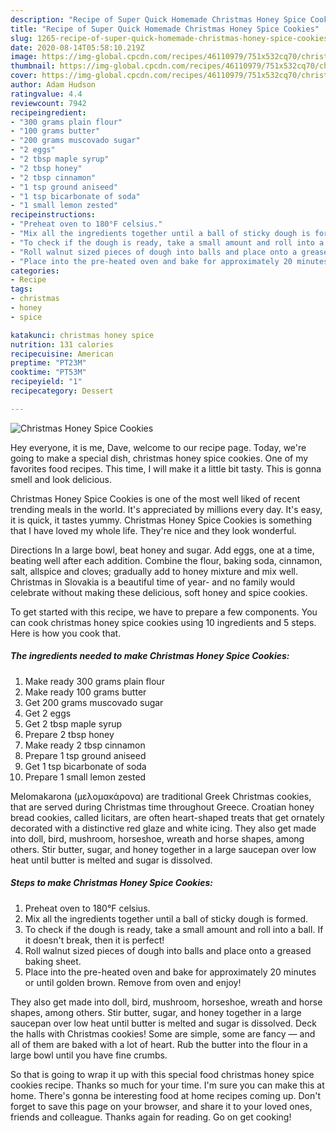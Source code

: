 ```yaml
---
description: "Recipe of Super Quick Homemade Christmas Honey Spice Cookies"
title: "Recipe of Super Quick Homemade Christmas Honey Spice Cookies"
slug: 1265-recipe-of-super-quick-homemade-christmas-honey-spice-cookies
date: 2020-08-14T05:58:10.219Z
image: https://img-global.cpcdn.com/recipes/46110979/751x532cq70/christmas-honey-spice-cookies-recipe-main-photo.jpg
thumbnail: https://img-global.cpcdn.com/recipes/46110979/751x532cq70/christmas-honey-spice-cookies-recipe-main-photo.jpg
cover: https://img-global.cpcdn.com/recipes/46110979/751x532cq70/christmas-honey-spice-cookies-recipe-main-photo.jpg
author: Adam Hudson
ratingvalue: 4.4
reviewcount: 7942
recipeingredient:
- "300 grams plain flour"
- "100 grams butter"
- "200 grams muscovado sugar"
- "2 eggs"
- "2 tbsp maple syrup"
- "2 tbsp honey"
- "2 tbsp cinnamon"
- "1 tsp ground aniseed"
- "1 tsp bicarbonate of soda"
- "1 small lemon zested"
recipeinstructions:
- "Preheat oven to 180°F celsius."
- "Mix all the ingredients together until a ball of sticky dough is formed."
- "To check if the dough is ready, take a small amount and roll into a ball. If it doesn&#39;t break, then it is perfect!"
- "Roll walnut sized pieces of dough into balls and place onto a greased baking sheet."
- "Place into the pre-heated oven and bake for approximately 20 minutes or until golden brown. Remove from oven and enjoy!"
categories:
- Recipe
tags:
- christmas
- honey
- spice

katakunci: christmas honey spice 
nutrition: 131 calories
recipecuisine: American
preptime: "PT23M"
cooktime: "PT53M"
recipeyield: "1"
recipecategory: Dessert

---
```



![Christmas Honey Spice Cookies](https://img-global.cpcdn.com/recipes/46110979/751x532cq70/christmas-honey-spice-cookies-recipe-main-photo.jpg)

Hey everyone, it is me, Dave, welcome to our recipe page. Today, we're going to make a special dish, christmas honey spice cookies. One of my favorites food recipes. This time, I will make it a little bit tasty. This is gonna smell and look delicious.

Christmas Honey Spice Cookies is one of the most well liked of recent trending meals in the world. It's appreciated by millions every day. It's easy, it is quick, it tastes yummy. Christmas Honey Spice Cookies is something that I have loved my whole life. They're nice and they look wonderful.

Directions In a large bowl, beat honey and sugar. Add eggs, one at a time, beating well after each addition. Combine the flour, baking soda, cinnamon, salt, allspice and cloves; gradually add to honey mixture and mix well. Christmas in Slovakia is a beautiful time of year- and no family would celebrate without making these delicious, soft honey and spice cookies.


To get started with this recipe, we have to prepare a few components. You can cook christmas honey spice cookies using 10 ingredients and 5 steps. Here is how you cook that.

<!--inarticleads1-->

##### The ingredients needed to make Christmas Honey Spice Cookies:

1. Make ready 300 grams plain flour
1. Make ready 100 grams butter
1. Get 200 grams muscovado sugar
1. Get 2 eggs
1. Get 2 tbsp maple syrup
1. Prepare 2 tbsp honey
1. Make ready 2 tbsp cinnamon
1. Prepare 1 tsp ground aniseed
1. Get 1 tsp bicarbonate of soda
1. Prepare 1 small lemon zested


Melomakarona (μελομακάρονα) are traditional Greek Christmas cookies, that are served during Christmas time throughout Greece. Croatian honey bread cookies, called licitars, are often heart-shaped treats that get ornately decorated with a distinctive red glaze and white icing. They also get made into doll, bird, mushroom, horseshoe, wreath and horse shapes, among others. Stir butter, sugar, and honey together in a large saucepan over low heat until butter is melted and sugar is dissolved. 

<!--inarticleads2-->

##### Steps to make Christmas Honey Spice Cookies:

1. Preheat oven to 180°F celsius.
1. Mix all the ingredients together until a ball of sticky dough is formed.
1. To check if the dough is ready, take a small amount and roll into a ball. If it doesn&#39;t break, then it is perfect!
1. Roll walnut sized pieces of dough into balls and place onto a greased baking sheet.
1. Place into the pre-heated oven and bake for approximately 20 minutes or until golden brown. Remove from oven and enjoy!


They also get made into doll, bird, mushroom, horseshoe, wreath and horse shapes, among others. Stir butter, sugar, and honey together in a large saucepan over low heat until butter is melted and sugar is dissolved. Deck the halls with Christmas cookies! Some are simple, some are fancy — and all of them are baked with a lot of heart. Rub the butter into the flour in a large bowl until you have fine crumbs. 

So that is going to wrap it up with this special food christmas honey spice cookies recipe. Thanks so much for your time. I'm sure you can make this at home. There's gonna be interesting food at home recipes coming up. Don't forget to save this page on your browser, and share it to your loved ones, friends and colleague. Thanks again for reading. Go on get cooking!
